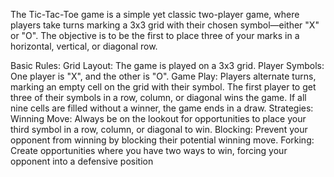 
The Tic-Tac-Toe game is a simple yet classic two-player game, where players take turns marking a 3x3 grid with their chosen symbol—either "X" or "O". The objective is to be the first to place three of your marks in a horizontal, vertical, or diagonal row.

Basic Rules:
Grid Layout: The game is played on a 3x3 grid.
Player Symbols: One player is "X", and the other is "O".
Game Play:
Players alternate turns, marking an empty cell on the grid with their symbol.
The first player to get three of their symbols in a row, column, or diagonal wins the game.
If all nine cells are filled without a winner, the game ends in a draw.
Strategies:
Winning Move: Always be on the lookout for opportunities to place your third symbol in a row, column, or diagonal to win.
Blocking: Prevent your opponent from winning by blocking their potential winning move.
Forking: Create opportunities where you have two ways to win, forcing your opponent into a defensive position
